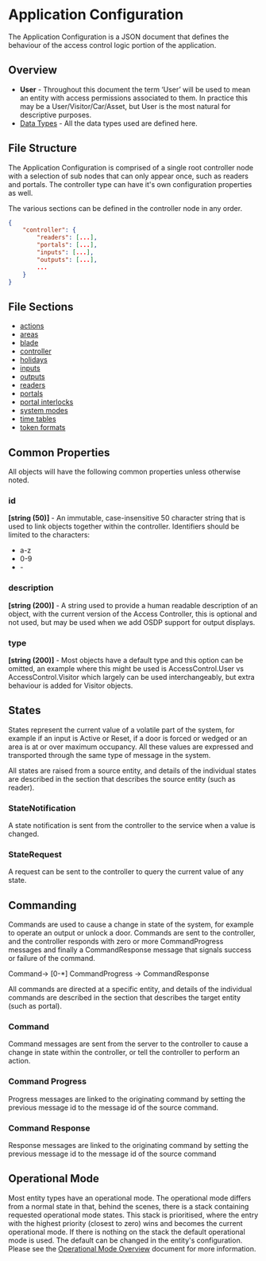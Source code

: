 # Application Configuration

The Application Configuration is a JSON document that defines the behaviour of the access control logic portion of the application.

## Overview

- **User** - Throughout this document the term ‘User’ will be used to mean an entity with access permissions associated to them. In practice this may be a User/Visitor/Car/Asset, but User is the most natural for descriptive purposes.
- [Data Types](../Entities/DataTypes.md) - All the data types used are defined here.

## File Structure

The Application Configuration is comprised of a single root controller node with a selection of sub nodes that can only appear once, such as readers and portals.  The controller type can have it's own configuration properties as well.

The various sections can be defined in the controller node in any order.

````json
{
    "controller": {
        "readers": [...],
        "portals": [...],
        "inputs": [...],
        "outputs": [...],
        ...
    }
}
````

## File Sections

- [actions](../Entities/CommonAction.md)
- [areas](../Entities/AccessControlArea.md)
- [blade](../Entities/HardwareBlade.md)
- [controller](../Entities/HardwareController.md)
- [holidays](../Entities/CommonHoliday.md)
- [inputs](../Entities/HardwareInput.md)
- [outputs](../Entities/HardwareOutput.md)
- [readers](../Entities/HardwareReader.md)
- [portals](../Entities/AccessControlPortal.md)
- [portal interlocks](../Entities/AccessControlPortalInterlock.md)
- [system modes](../Entities/CommonSystemMode.md)
- [time tables](../Entities/CommonTimeTable.md)
- [token formats](TokenFormat.md)

## Common Properties

All objects will have the following common properties unless otherwise noted.

### id

**[string (50)]** - An immutable, case-insensitive 50 character string that is used to link objects together within the controller.  Identifiers should be limited to the characters:

- a-z
- 0-9
- \-

### description

**[string (200)]** - A string used to provide a human readable description of an object, with the current version of the Access Controller, this is optional and not used, but may be used when we add OSDP support for output displays.

### type

**[string (200)]** - Most objects have a default type and this option can be omitted, an example where this might be used is AccessControl.User vs AccessControl.Visitor which largely can be used interchangeably, but extra behaviour is added for Visitor objects.

## States

States represent the current value of a volatile part of the system,
for example if an input is Active or Reset, if a door is forced or wedged or an
area is at or over maximum occupancy. All these values are expressed and
transported through the same type of message in the system.

All states are raised from a source entity, and details of the individual states
are described in the section that describes the source entity (such as reader).

### StateNotification

A state notification is sent from the controller to the service when a value is
changed.

### StateRequest

A request can be sent to the controller to query the current value of any state.

## Commanding

Commands are used to cause a change in state of the system, for example to
operate an output or unlock a door. Commands are sent to the controller, and the
controller responds with zero or more CommandProgress messages and finally a
CommandResponse message that signals success or failure of the command.

Command-\> [0-\*] CommandProgress -\> CommandResponse

All commands are directed at a specific entity, and details of the individual
commands are described in the section that describes the target entity (such as
portal).

### Command

Command messages are sent from the server to the controller to cause a change in state
within the controller, or tell the controller to perform an action.

### Command Progress

Progress messages are linked to the originating command by setting the previous
message id to the message id of the source command.

### Command Response

Response messages are linked to the originating command by setting the previous
message id to the message id of the source command

## Operational Mode

Most entity types have an operational mode. The operational mode differs from a normal state in that, behind the scenes, there is a stack containing requested operational mode states. This stack is prioritised, where the entry with the highest priority (closest to zero) wins and becomes the current operational mode. If there is nothing on the stack the default operational mode is used. The default can be changed in the entity's configuration. Please see the [Operational Mode Overview](ModeOverview.md) document for more information.
